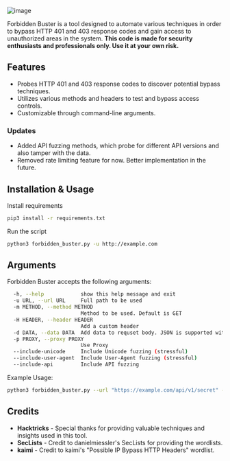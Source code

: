 ![image](https://github.com/Sn1r/Forbidden-Buster/assets/71400526/2ea8ba03-965c-4288-a3b8-ef6a6202f4a5)

Forbidden Buster is a tool designed to automate various techniques in order to bypass HTTP 401 and 403 response codes and gain access to unauthorized areas in the system. **This code is made for security enthusiasts and professionals only. Use it at your own risk.**

## Features

- Probes HTTP 401 and 403 response codes to discover potential bypass techniques.
- Utilizes various methods and headers to test and bypass access controls.
- Customizable through command-line arguments.

### Updates
- Added API fuzzing methods, which probe for different API versions and also tamper with the data.
- Removed rate limiting feature for now. Better implementation in the future.
  
## Installation & Usage
Install requirements

```bash
pip3 install -r requirements.txt
```

Run the script

```bash
python3 forbidden_buster.py -u http://example.com
```

## Arguments
Forbidden Buster accepts the following arguments:

```bash
  -h, --help            show this help message and exit
  -u URL, --url URL     Full path to be used
  -m METHOD, --method METHOD
                        Method to be used. Default is GET
  -H HEADER, --header HEADER
                        Add a custom header
  -d DATA, --data DATA  Add data to requset body. JSON is supported with escaping
  -p PROXY, --proxy PROXY
                        Use Proxy
  --include-unicode     Include Unicode fuzzing (stressful)
  --include-user-agent  Include User-Agent fuzzing (stressful)
  --include-api         Include API fuzzing
```

Example Usage:
```bash
python3 forbidden_buster.py --url "https://example.com/api/v1/secret" --method POST --header "Authorization: Bearer XXX" --data '{\"key\":\"value\"}' --proxy "http://proxy.example.com" --include-api --include-unicode
```

## Credits
- **Hacktricks** - Special thanks for providing valuable techniques and insights used in this tool.
- **SecLists** - Credit to danielmiessler's SecLists for providing the wordlists.
- **kaimi** - Credit to kaimi's "Possible IP Bypass HTTP Headers" wordlist.

